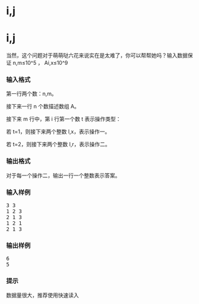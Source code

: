 

# i,j



# i,j


<p>
当然，这个问题对于萌萌哒六花来说实在是太难了，你可以帮帮她吗？输入数据保证 n,m≤10^5 ， Ai,x≤10^9 
</p>
<h3>
输入格式
</h3>
<p>
第一行两个数：n,m。
</p>
<p>
接下来一行 n 个数描述数组 A。
</p>
<p>
接下来 m 行中，第 i 行第一个数 t 表示操作类型：
</p>
<p>
若 t=1，则接下来两个整数 l,x，表示操作一。
</p>
<p>
若 t=2，则接下来两个整数 l,r，表示操作二。
</p>
<h3>
输出格式
</h3>
<p>
对于每一个操作二，输出一行一个整数表示答案。
</p>
<h3>
输入样例
</h3>
<pre>3 3
1 2 3
2 1 3
1 2 1
2 1 3
</pre>
<h3>
输出样例
</h3>
<pre>6
5
</pre>
<h3>
提示
</h3>
<p>
数据量很大，推荐使用快速读入
</p>
